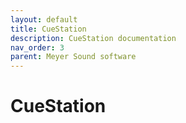 ```yaml
---
layout: default
title: CueStation
description: CueStation documentation
nav_order: 3
parent: Meyer Sound software
---
```


# CueStation